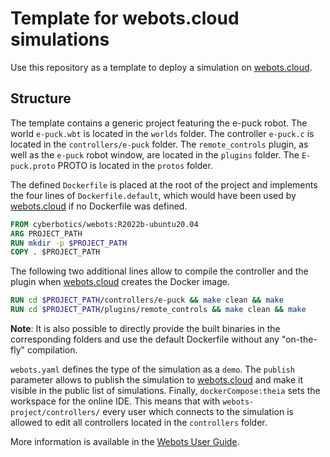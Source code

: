 # Template for webots.cloud simulations
Use this repository as a template to deploy a simulation on [webots.cloud](webots.cloud).

## Structure
The template contains a generic project featuring the e-puck robot.
The world `e-puck.wbt` is located in the `worlds` folder.
The controller `e-puck.c` is located in the `controllers/e-puck` folder.
The `remote_controls` plugin, as well as the `e-puck` robot window, are located in the `plugins` folder.
The `E-puck.proto` PROTO is located in the `protos` folder.

The defined `Dockerfile` is placed at the root of the project and implements the four lines of `Dockerfile.default`, which would have been used by [webots.cloud](webots.cloud) if no Dockerfile was defined.

```dockerfile
FROM cyberbotics/webots:R2022b-ubuntu20.04
ARG PROJECT_PATH
RUN mkdir -p $PROJECT_PATH
COPY . $PROJECT_PATH
```

The following two additional lines allow to compile the controller and the plugin when [webots.cloud](webots.cloud) creates the Docker image.

```dockerfile
RUN cd $PROJECT_PATH/controllers/e-puck && make clean && make
RUN cd $PROJECT_PATH/plugins/remote_controls && make clean && make
```

**Note**: It is also possible to directly provide the built binaries in the corresponding folders and use the default Dockerfile without any "on-the-fly" compilation.

`webots.yaml` defines the type of the simulation as a `demo`.
The `publish` parameter allows to publish the simulation to [webots.cloud](webots.cloud) and make it visible in the public list of simulations.
Finally, `dockerCompose:theia` sets the workspace for the online IDE.
This means that with `webots-project/controllers/` every user which connects to the simulation is allowed to edit all controllers located in the `controllers` folder.

More information is available in the [Webots User Guide](https://cyberbotics.com/doc/guide/webots-cloud?version=master#publish-cloud-based-simulations).
